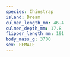 ```yaml
---
species: Chinstrap
island: Dream
culmen_length_mm: 46.4
culmen_depth_mm: 17.8
flipper_length_mm: 191
body_mass_g: 3700
sex: FEMALE
---
```

